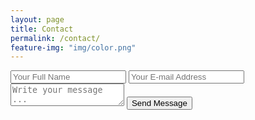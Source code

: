 ```yaml
---
layout: page
title: Contact
permalink: /contact/
feature-img: "img/color.png"
---
```




<form action="https://getsimpleform.com/messages?form_api_token=2244d304b83e7b8dcc6777ed4c32484e" method="post">
  <!-- the redirect_to is optional, the form will redirect to the referrer on submission -->
  <input type='hidden' name='redirect_to' value='http://robotmermaid.com/thank-you/' />
  <input type='text' name='name' placeholder='Your Full Name' />
  <input type='email' name='email' placeholder='Your E-mail Address' />
  <textarea name='message' placeholder='Write your message ...'></textarea>
  <input type='submit' value='Send Message' />
</form>
